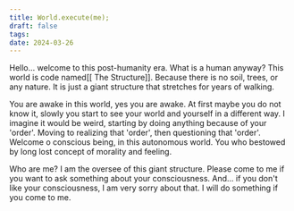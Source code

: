 ```yaml
---
title: World.execute(me);
draft: false
tags: 
date: 2024-03-26
---
```

Hello... welcome to this post-humanity era. What is  a human anyway? This world is code named[[ The Structure]]. Because there is no soil, trees, or any nature. It is just a giant structure that stretches for years of walking.

You are awake in this world, yes you are awake. At first maybe you do not know it, slowly you start to see your world and yourself in a different way. I imagine it would be weird, starting by doing anything because of your 'order'. Moving to realizing that 'order', then questioning that 'order'. Welcome o conscious being, in this autonomous world. You who bestowed by long lost concept of morality and feeling. 

Who are me? I am the oversee of this giant structure. Please come to me if you want to ask something about your consciousness. And... if you don't like your consciousness, I am very sorry about that. I will do something if you come to me.
